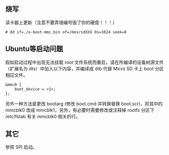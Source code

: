 ## 烧写

读卡器上更新（注意不要弄错编号毁了你的硬盘！！！）

    # dd if=./u-boot-mmc.bin of=/dev/sdXXX bs=1024 seek=8

## Ubuntu等启动问题

假如启动过程中出现无法挂载 root 文件系统而重启，请在所编译的设备树源文件（扩展名为 dts）中加入以下内容，并编译成 dtb 代替 Micro SD 卡上 boot 分区相应文件。

    &mmc0 {
    	boot_device = <1>;
    };

另外一种方法是更改 bootarg (修改 boot.cmd 并转换替换 boot.scr)，将其中的 mmcblk0 改成 mmcblk1，另外，有必要时需要修改或注释掉 rootfs 分区下 /etc/fstab 有关 mmcblk0 相关的行。 

## 其它

参照 SPI 启动。

